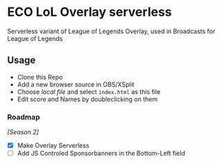 # ECO LoL Overlay serverless
Serverless variant of League of Legends Overlay, used in Broadcasts for League of Legends

## Usage

- Clone this Repo
- Add a new browser source in OBS/XSplit
- Choose _local file_ and select `index.html` as this file
- Edit score and Names by doubleclicking on them


### Roadmap

*[Season 2]*

- [x] Make Overlay Serverless
- [ ] Add JS Controled Sponsorbanners in the Bottom-Left field
